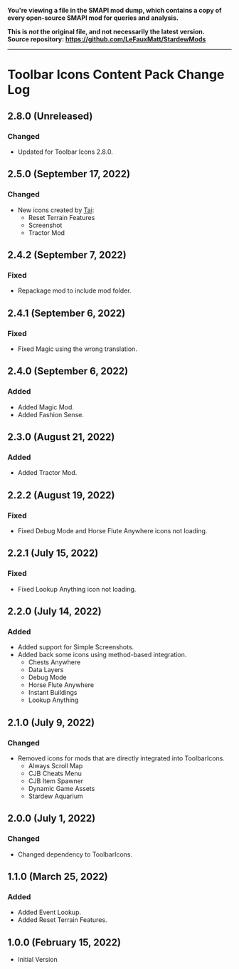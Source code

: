 **You're viewing a file in the SMAPI mod dump, which contains a copy of every open-source SMAPI mod
for queries and analysis.**

**This is _not_ the original file, and not necessarily the latest version.**  
**Source repository: https://github.com/LeFauxMatt/StardewMods**

----

# Toolbar Icons Content Pack Change Log

## 2.8.0 (Unreleased)

### Changed

* Updated for Toolbar Icons 2.8.0.

## 2.5.0 (September 17, 2022)

### Changed

* New icons created by [Tai](https://www.nexusmods.com/stardewvalley/users/92060238):
    * Reset Terrain Features
    * Screenshot
    * Tractor Mod

## 2.4.2 (September 7, 2022)

### Fixed

* Repackage mod to include mod folder.

## 2.4.1 (September 6, 2022)

### Fixed

* Fixed Magic using the wrong translation.

## 2.4.0 (September 6, 2022)

### Added

* Added Magic Mod.
* Added Fashion Sense.

## 2.3.0 (August 21, 2022)

### Added

* Added Tractor Mod.

## 2.2.2 (August 19, 2022)

### Fixed

* Fixed Debug Mode and Horse Flute Anywhere icons not loading.

## 2.2.1 (July 15, 2022)

### Fixed

* Fixed Lookup Anything icon not loading.

## 2.2.0 (July 14, 2022)

### Added

* Added support for Simple Screenshots.
* Added back some icons using method-based integration.
    * Chests Anywhere
    * Data Layers
    * Debug Mode
    * Horse Flute Anywhere
    * Instant Buildings
    * Lookup Anything

## 2.1.0 (July 9, 2022)

### Changed

* Removed icons for mods that are directly integrated into ToolbarIcons.
    * Always Scroll Map
    * CJB Cheats Menu
    * CJB Item Spawner
    * Dynamic Game Assets
    * Stardew Aquarium

## 2.0.0 (July 1, 2022)

### Changed

* Changed dependency to ToolbarIcons.

## 1.1.0 (March 25, 2022)

### Added

* Added Event Lookup.
* Added Reset Terrain Features.

## 1.0.0 (February 15, 2022)

* Initial Version